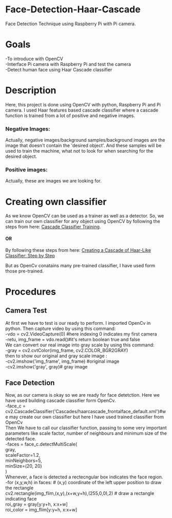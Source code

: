 # Face-Detection-Haar-Cascade
Face Detection Technique using Raspberry Pi with Pi camera. 
# Goals
-To introduce with OpenCV </br>
-Interface Pi camera with Raspberry Pi and test the camera</br>
-Detect human face using Haar Cascade classifier
# Description 
Here, this project is done using OpenCV with python, Raspberry Pi and Pi camera. I used Haar features based cascade classifier where a cascade function is trained from a lot of positive and negative images. 
### Negative Images: 
Actually, negative images/background samples/background images are the image that doesn't contain the 'desired object'. And these samples will be used to train the machine, what not to look for when searching for the desired object.
### Positive images: 
Actually, these are images we are looking for. 
# Creating own classifier
As we know OpenCV can be used as a trainer as well as a detector. So, we can train our own classifier for any object using OpenCV by following the steps from here: [Cascade Classifier Training](https://docs.opencv.org/3.3.0/dc/d88/tutorial_traincascade.html). 
#### OR
By following these steps from here: [Creating a Cascade of Haar-Like Classifier: Step by Step](https://www.cs.auckland.ac.nz/~m.rezaei/Tutorials/Creating_a_Cascade_of_Haar-Like_Classifiers_Step_by_Step.pdf)

But as OpenCv conatains many pre-trained classifier, I have used form those pre-trained. 
# Procedures
## Camera Test
At first we have to test is our ready to perform. I imported OpenCv in python. Then capture video by using this command: </br>
-vdo = cv2.VideoCapture(0) #here indexing 0 indicates my first camera</br>
-retu, img_frame = vdo.read()#it's return boolean true and false</br>
We can convert our real image into gray scale by using this command: </br>
-gray = cv2.cvtColor(img_frame, cv2.COLOR_BGR2GRAY)</br>
then to show our original and gray scale image :</br>
-cv2.imshow('img_frame', img_frame) #original image </br>
-cv2.imshow('gray', gray)# gray image</br>
## Face Detection
Now, as our camera is okay so we are ready for face detetction. Here we have used building cascade classifier form OpenCv. </br>
-face_c = cv2.CascadeClassifier('Cascades/haarcascade_frontalface_default.xml')#we may create our own classifier but here I have used trained classifier from OpenCv </br>
Then We have to call our classifier function, passing to some very important parameters like scale factor, number of neighbours and minimum size of the detected face. </br>
-faces = face_c.detectMultiScale(</br>
        gray,     </br>
        scaleFactor=1.2,</br>
        minNeighbors=5,     </br>
        minSize=(20, 20)</br>
    )</br>
Whenever, a face is detected a rectecngular box indicates the face region.</br> 
-for (x,y,w,h) in faces:     # (x,y) coordinate of the left upper position to draw the rectangle</br> 
        cv2.rectangle(img_flim,(x,y),(x+w,y+h),(255,0,0),2) # draw a rectangle indicating face</br>
        roi_gray = gray[y:y+h, x:x+w]</br>
        roi_color = img_flim[y:y+h, x:x+w]</br> 
